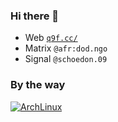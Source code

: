### Hi there 👋

* Web [`q9f.cc/`](https://q9f.cc/)
* Matrix `@afr:dod.ngo`
* Signal `@schoedon.09`

### By the way

[![ArchLinux](https://img.shields.io/badge/Arch_Linux-1793D1?style=for-the-badge&logo=arch-linux&logoColor=white)](https://archlinux.org/)
